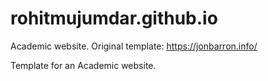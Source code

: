 # rohitmujumdar.github.io
Academic website. Original template: https://jonbarron.info/

Template for an Academic website.
